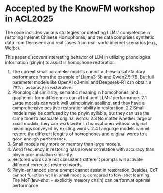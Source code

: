 # Accepted by the KnowFM workshop in ACL2025
The code includes various strategies for detecting LLMs' competence in restoring Internet Chinese Homophones, and the data comprises synthetic data from Deepseek and real cases from real-world internet scenarios (e.g., Weibo).

This paper discovers interesting behavior of LLM in utilizing phonological information (pinyin) to assist in homophone restoration:
1. The current small parameter models cannot achieve a satisfactory performance from the example of Llama3-8b and Qwen2.5-7B. But full parameter models like OpenAI o3-mini and Deepseek-R1 can obtain a 70%+ accuracy in restoration.
2. Phonological similarity, semantic meaning in homophones, and graphemic form differences can all influent LLMs' performance.
   2.1 Large models can work well using pinyin spelling, and they have a comprehensive positive restoration ability in restoration.
   2.2 Small models may be confused by the pinyin syllable, but they can use the same tone to associate original words.
   2.3 No matter whether large or small models, they can work better in homophones without original meanings conveyed by existing words.
   2.4 Language models cannot restore the different lengths of homophones and original words to a good enough performance.
3. Small models rely more on memory than large models.
4. Word frequency in restoring has a lower correlation with accuracy than pinyin pronunciation similarity.
5. Restored words are not consistent; different prompts will activate different corrected restored words.
6. Pinyin-enhanced alone prompt cannot assist in restoration. Besides, CoT cannot function well in small models, compared to few-shot learning. The MoT(few-shot + explicitly memory chain) can perform at optimal performance
   


